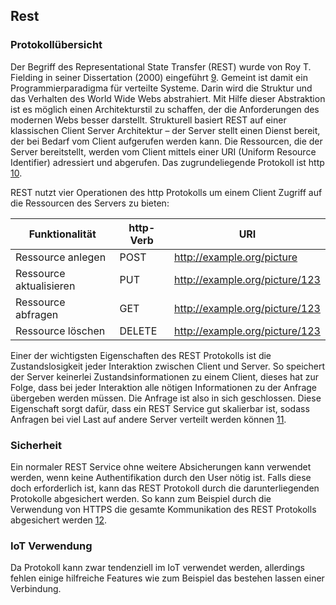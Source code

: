 ## Rest
### Protokollübersicht
Der Begriff des Representational State Transfer (REST) wurde von Roy T. Fielding in seiner Dissertation (2000) eingeführt [9](Quellen.md). Gemeint ist damit ein Programmierparadigma für verteilte Systeme. Darin wird die Struktur und das Verhalten des World Wide Webs abstrahiert. Mit Hilfe dieser Abstraktion ist es möglich einen Architekturstil zu schaffen, der die Anforderungen des modernen Webs besser darstellt. Strukturell basiert REST auf einer klassischen Client Server Architektur – der Server stellt einen Dienst bereit, der bei Bedarf vom Client aufgerufen werden kann. Die Ressourcen, die der Server bereitstellt, werden vom Client mittels einer URI (Uniform Resource Identifier) adressiert und abgerufen. Das zugrundeliegende Protokoll ist http [10](Quellen.md).

REST nutzt vier Operationen des http Protokolls um einem Client Zugriff auf die Ressourcen des Servers zu bieten: 

| Funktionalität | http-Verb | URI |
| ------------- | ------------- | ------------- |
| Ressource anlegen | POST | http://example.org/picture |
| Ressource aktualisieren | PUT | http://example.org/picture/123 |
| Ressource abfragen | GET | http://example.org/picture/123 |
| Ressource löschen | DELETE | http://example.org/picture/123 |

Einer der wichtigsten Eigenschaften des REST Protokolls ist die Zustandslosigkeit jeder Interaktion zwischen Client und Server. So speichert der Server keinerlei Zustandsinformationen zu einem Client, dieses hat zur Folge, dass bei jeder Interaktion alle nötigen Informationen zu der Anfrage übergeben werden müssen. Die Anfrage ist also in sich geschlossen. Diese Eigenschaft sorgt dafür, dass ein REST Service gut skalierbar ist, sodass Anfragen bei viel Last auf andere Server verteilt werden können [11](Quellen.md).
### Sicherheit
Ein normaler REST Service ohne weitere Absicherungen kann verwendet werden, wenn keine Authentifikation durch den User nötig ist. Falls diese doch erforderlich ist, kann das REST Protokoll durch die darunterliegenden Protokolle abgesichert werden. So kann zum Beispiel durch die Verwendung von HTTPS die gesamte Kommunikation des REST Protokolls abgesichert werden [12](Quellen.md).

### IoT Verwendung
Da Protokoll kann zwar tendenziell im IoT verwendet werden, allerdings fehlen einige hilfreiche Features wie zum Beispiel das bestehen lassen einer Verbindung. 

